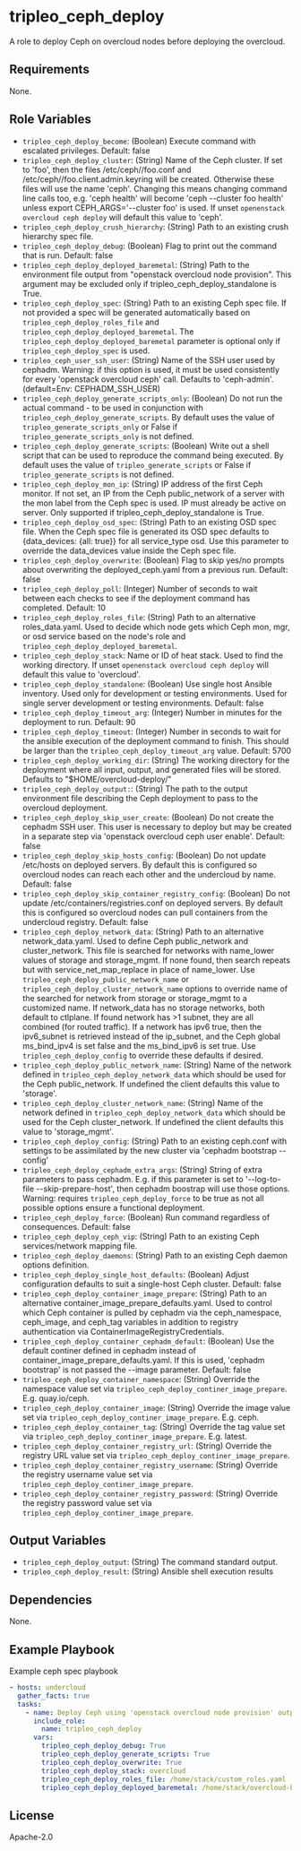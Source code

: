 tripleo_ceph_deploy
=====================

A role to deploy Ceph on overcloud nodes before deploying the overcloud.

Requirements
------------

None.

Role Variables
--------------

* `tripleo_ceph_deploy_become`: (Boolean) Execute command with escalated privileges. Default: false
* `tripleo_ceph_deploy_cluster`: (String) Name of the Ceph cluster. If set to 'foo', then the files /etc/ceph/<FSID>/foo.conf and /etc/ceph/<FSID>/foo.client.admin.keyring will be created. Otherwise these files will use the name 'ceph'. Changing this means changing command line calls too, e.g. 'ceph health' will become 'ceph --cluster foo health' unless export CEPH_ARGS='--cluster foo' is used. If unset `openenstack overcloud ceph deploy` will default this value to 'ceph'.
* `tripleo_ceph_deploy_crush_hierarchy`: (String) Path to an existing crush hierarchy spec file.
* `tripleo_ceph_deploy_debug`: (Boolean) Flag to print out the command that is run. Default: false
* `tripleo_ceph_deploy_deployed_baremetal`: (String) Path to the environment file output from "openstack overcloud node provision". This argument may be excluded only if tripleo_ceph_deploy_standalone is True.
* `tripleo_ceph_deploy_spec`: (String) Path to an existing Ceph spec file. If not provided a spec will be generated automatically based on `tripleo_ceph_deploy_roles_file` and `tripleo_ceph_deploy_deployed_baremetal`. The `tripleo_ceph_deploy_deployed_baremetal` parameter is optional only if `tripleo_ceph_deploy_spec` is used.
* `tripleo_ceph_user_ssh_user`: (String) Name of the SSH user used by cephadm. Warning: if this option is used, it must be used consistently for every 'openstack overcloud ceph' call. Defaults to 'ceph-admin'. (default=Env: CEPHADM_SSH_USER)
* `tripleo_ceph_deploy_generate_scripts_only`: (Boolean) Do not run the actual command - to be used in conjunction with `tripleo_ceph_deploy_generate_scripts`. By default uses the value of `tripleo_generate_scripts_only` or False if `tripleo_generate_scripts_only` is not defined.
* `tripleo_ceph_deploy_generate_scripts`: (Boolean) Write out a shell script that can be used to reproduce the command being executed. By default uses the value of `tripleo_generate_scripts` or False if `tripleo_generate_scripts` is not defined.
* `tripleo_ceph_deploy_mon_ip`: (String) IP address of the first Ceph monitor. If not set, an IP from the Ceph public_network of a server with the mon label from the Ceph spec is used. IP must already be active on server. Only supported if tripleo_ceph_deploy_standalone is True.
* `tripleo_ceph_deploy_osd_spec`: (String) Path to an existing OSD spec file. When the Ceph spec file is generated its OSD spec defaults to {data_devices: {all: true}} for all service_type osd. Use this parameter to override the data_devices value inside the Ceph spec file.
* `tripleo_ceph_deploy_overwrite`: (Boolean) Flag to skip yes/no prompts about overwriting the deployed_ceph.yaml from a previous run. Default: false
* `tripleo_ceph_deploy_poll`: (Integer) Number of seconds to wait between each checks to see if the deployment command has completed. Default: 10
* `tripleo_ceph_deploy_roles_file`: (String) Path to an alternative roles_data.yaml. Used to decide which node gets which Ceph mon, mgr, or osd service based on the node's role and `tripleo_ceph_deploy_deployed_baremetal`.
* `tripleo_ceph_deploy_stack`: Name or ID of heat stack. Used to find the working directory. If unset `openenstack overcloud ceph deploy` will default this value to 'overcloud'.
* `tripleo_ceph_deploy_standalone`: (Boolean) Use single host Ansible inventory. Used only for development or testing environments. Used for single server development or testing environments. Default: false
* `tripleo_ceph_deploy_timeout_arg`: (Integer) Number in minutes for the deployment to run. Default: 90
* `tripleo_ceph_deploy_timeout`: (Integer) Number in seconds to wait for the ansible execution of the deployment command to finish. This should be larger than the `tripleo_ceph_deploy_timeout_arg` value. Default: 5700
* `tripleo_ceph_deploy_working_dir`: (String) The working directory for the deployment where all input, output, and generated files will be stored. Defaults to "$HOME/overcloud-deploy/<stack>"
* `tripleo_ceph_deploy_output:`: (String) The path to the output environment file describing the Ceph deployment to pass to the overcloud deployment.
* `tripleo_ceph_deploy_skip_user_create`: (Boolean) Do not create the cephadm SSH user. This user is necessary to deploy but may be created in a separate step via 'openstack overcloud ceph user enable'. Default: false
* `tripleo_ceph_deploy_skip_hosts_config`: (Boolean) Do not update /etc/hosts on deployed servers. By default this is configured so overcloud nodes can reach each other and the undercloud by name. Default: false
* `tripleo_ceph_deploy_skip_container_registry_config`: (Boolean) Do not update /etc/containers/registries.conf on deployed servers. By default this is configured so overcloud nodes can pull containers from the undercloud registry. Default: false
* `tripleo_ceph_deploy_network_data`: (String) Path to an alternative network_data.yaml. Used to define Ceph public_network and cluster_network. This file is searched for networks with name_lower values of storage and storage_mgmt. If none found, then search repeats but with service_net_map_replace in place of name_lower. Use `tripleo_ceph_deploy_public_network_name` or `tripleo_ceph_deploy_cluster_network_name` options to override name of the searched for network from storage or storage_mgmt to a customized name. If network_data has no storage networks, both default to ctlplane. If found network has >1 subnet, they are all combined (for routed traffic). If a network has ipv6 true, then the ipv6_subnet is retrieved instead of the ip_subnet, and the Ceph global ms_bind_ipv4 is set false and the ms_bind_ipv6 is set true. Use `tripleo_ceph_deploy_config` to override these defaults if desired.
* `tripleo_ceph_deploy_public_network_name`: (String) Name of the network defined in `tripleo_ceph_deploy_network_data` which should be used for the Ceph public_network. If undefined the client defaults this value to 'storage'.
* `tripleo_ceph_deploy_cluster_network_name`: (String) Name of the network defined in `tripleo_ceph_deploy_network_data` which should be used for the Ceph cluster_network. If undefined the client defaults this value to 'storage_mgmt'.
* `tripleo_ceph_deploy_config`:  (String) Path to an existing ceph.conf with settings to be assimilated by the new cluster via 'cephadm bootstrap --config'
* `tripleo_ceph_deploy_cephadm_extra_args`: (String) String of extra parameters to pass cephadm. E.g. if this parameter is set to '--log-to-file --skip-prepare-host', then cephadm boostrap will use those options. Warning: requires `tripleo_ceph_deploy_force` to be true as not all possible options ensure a functional deployment.
* `tripleo_ceph_deploy_force`: (Boolean) Run command regardless of consequences. Default: false
* `tripleo_ceph_deploy_ceph_vip`: (String) Path to an existing Ceph services/network mapping file.
* `tripleo_ceph_deploy_daemons`: (String) Path to an existing Ceph daemon options definition.
* `tripleo_ceph_deploy_single_host_defaults`: (Boolean) Adjust configuration defaults to suit a single-host Ceph cluster. Default: false
* `tripleo_ceph_deploy_container_image_prepare`: (String) Path to an alternative container_image_prepare_defaults.yaml. Used to control which Ceph container is pulled by cephadm via the ceph_namespace, ceph_image, and ceph_tag variables in addition to registry authentication via ContainerImageRegistryCredentials.
* `tripleo_ceph_deploy_container_cephadm_default`: (Boolean) Use the default continer defined in cephadm instead of container_image_prepare_defaults.yaml. If this is used, 'cephadm bootstrap' is not passed the --image parameter. Default: false
* `tripleo_ceph_deploy_container_namespace`: (String) Override the namespace value set via `tripleo_ceph_deploy_continer_image_prepare`. E.g. quay.io/ceph.
* `tripleo_ceph_deploy_container_image`: (String) Override the image value set via `tripleo_ceph_deploy_continer_image_prepare`. E.g. ceph.
* `tripleo_ceph_deploy_container_tag`: (String) Override the tag value set via `tripleo_ceph_deploy_continer_image_prepare`. E.g. latest.
* `tripleo_ceph_deploy_container_registry_url`: (String) Override the registry URL value set via `tripleo_ceph_deploy_continer_image_prepare`.
* `tripleo_ceph_deploy_container_registry_username`: (String) Override the registry username value set via `tripleo_ceph_deploy_continer_image_prepare`.
* `tripleo_ceph_deploy_container_registry_password`: (String) Override the registry password value set via `tripleo_ceph_deploy_continer_image_prepare`.


Output Variables
----------------

* `tripleo_ceph_deploy_output`: (String) The command standard output.
* `tripleo_ceph_deploy_result`: (String) Ansible shell execution results


Dependencies
------------

None.

Example Playbook
----------------

Example ceph spec playbook

```yaml
- hosts: undercloud
  gather_facts: true
  tasks:
    - name: Deploy Ceph using 'openstack overcloud node provision' output
      include_role:
        name: tripleo_ceph_deploy
      vars:
        tripleo_ceph_deploy_debug: True
        tripleo_ceph_deploy_generate_scripts: True
        tripleo_ceph_deploy_overwrite: True
        tripleo_ceph_deploy_stack: overcloud
        tripleo_ceph_deploy_roles_file: /home/stack/custom_roles.yaml
        tripleo_ceph_deploy_deployed_baremetal: /home/stack/overcloud-baremetal-deployed.yaml
```

License
-------

Apache-2.0
